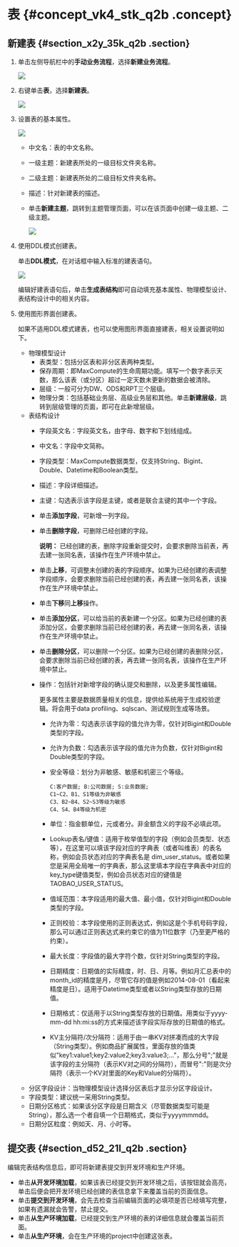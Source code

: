 # 表 {#concept_vk4_stk_q2b .concept}

## 新建表 {#section_x2y_35k_q2b .section}

1.  单击左侧导航栏中的**手动业务流程**，选择**新建业务流程**。

    ![](http://static-aliyun-doc.oss-cn-hangzhou.aliyuncs.com/assets/img/16319/15367339797961_zh-CN.png)

2.  右键单击**表**，选择**新建表**。

    ![](http://static-aliyun-doc.oss-cn-hangzhou.aliyuncs.com/assets/img/16319/15367339797962_zh-CN.png)

3.  设置表的基本属性。

    ![](http://static-aliyun-doc.oss-cn-hangzhou.aliyuncs.com/assets/img/16319/15367339797963_zh-CN.png)

    -   中文名：表的中文名称。
    -   一级主题：新建表所处的一级目标文件夹名称。
    -   二级主题：新建表所处的二级目标文件夹名称。
    -   描述：针对新建表的描述。
    -   单击**新建主题**，跳转到主题管理页面，可以在该页面中创建一级主题、二级主题。

        ![](http://static-aliyun-doc.oss-cn-hangzhou.aliyuncs.com/assets/img/16319/15367339797965_zh-CN.png)

4.  使用DDL模式创建表。

    单击**DDL模式**，在对话框中输入标准的建表语句。

    ![](http://static-aliyun-doc.oss-cn-hangzhou.aliyuncs.com/assets/img/16319/15367339797966_zh-CN.png)

    编辑好建表语句后，单击**生成表结构**即可自动填充基本属性、物理模型设计、表结构设计中的相关内容。

5.  使用图形界面创建表。

    如果不适用DDL模式建表，也可以使用图形界面直接建表，相关设置说明如下。

    -   物理模型设计
        -   表类型：包括分区表和非分区表两种类型。
        -   保存周期：即MaxCompute的生命周期功能。填写一个数字表示天数，那么该表（或分区）超过一定天数未更新的数据会被清除。
        -   层级：一般可分为DW、ODS和RPT三个层级。
        -   物理分类：包括基础业务层、高级业务层和其他。单击**新建层级**，跳转到层级管理的页面，即可在此新增层级。
    -   表结构设计
        -   字段英文名：字段英文名，由字母、数字和下划线组成。
        -   中文名：字段中文简称。
        -   字段类型：MaxCompute数据类型，仅支持String、Bigint、Double、Datetime和Boolean类型。
        -   描述：字段详细描述。
        -   主键：勾选表示该字段是主键，或者是联合主键的其中一个字段。
        -   单击**添加字段**，可新增一列字段。
        -   单击**删除字段**，可删除已经创建的字段。

            **说明：** 已经创建的表，删除字段重新提交时，会要求删除当前表，再去建一张同名表，该操作在生产环境中禁止。

        -   单击**上移**，可调整未创建的表的字段顺序。如果为已经创建的表调整字段顺序，会要求删除当前已经创建的表，再去建一张同名表，该操作在生产环境中禁止。
        -   单击**下移**同**上移**操作。
        -   单击**添加分区**，可以给当前的表新建一个分区。如果为已经创建的表添加分区，会要求删除当前已经创建的表，再去建一张同名表，该操作在生产环境中禁止。
        -   单击**删除分区**，可以删除一个分区。如果为已经创建的表删除分区，会要求删除当前已经创建的表，再去建一张同名表，该操作在生产环境中禁止。
        -   操作：包括针对新增字段的确认提交和删除，以及更多属性编辑。

            更多属性主要是数据质量相关的信息，提供给系统用于生成校验逻辑。将会用于data profiling、sqlscan、测试规则生成等场景。

            -   允许为零：勾选表示该字段的值允许为零，仅针对Bigint和Double类型的字段。
            -   允许为负数：勾选表示该字段的值允许为负数，仅针对Bigint和Double类型的字段。
            -   安全等级：划分为非敏感、敏感和机密三个等级。

                ```
                C:客户数据; B:公司数据; S:业务数据; 
                C1~C2、B1、S1等级为非敏感
                C3、B2~B4、S2~S3等级为敏感 
                C4、S4、B4等级为机密
                ```

            -   单位：指金额单位，元或者分。非金额含义的字段不必填此项。
            -   Lookup表名/键值：适用于枚举值型的字段（例如会员类型、状态等），在这里可以填该字段对应的字典表（或者叫维表）的表名称，例如会员状态对应的字典表名是 dim\_user\_status。或者如果您是采用全局唯一的字典表，那么这里填本字段在字典表中对应的key\_type键值类型，例如会员状态对应的键值是 TAOBAO\_USER\_STATUS。
            -   值域范围：本字段适用的最大值、最小值，仅针对Bigint和Double类型的字段。
            -   正则校验：本字段使用的正则表达式，例如这是个手机号码字段，那么可以通过正则表达式来约束它的值为11位数字（乃至更严格的约束）。
            -   最大长度：字段值的最大字符个数，仅针对String类型的字段。
            -   日期精度：日期值的实际精度，时、日、月等。例如月汇总表中的month\_id的精度是月，尽管它存的值是例如2014-08-01（看起来精度是日）。适用于Datetime类型或者以String类型存放的日期值。
            -   日期格式：仅适用于以String类型存放的日期值。用类似于yyyy-mm-dd hh:mi:ss的方式来描述该字段实际存放的日期值的格式。
            -   KV主分隔符/次分隔符：适用于由一串KV对拼凑而成的大字段（String类型）。例如商品扩展属性，里面存放的值类似"key1:value1;key2:value2;key3:value3;…"，那么分号";"就是该字段的主分隔符（表示KV对之间的分隔符），而冒号":"则是次分隔符（表示一个KV对里面的Key和Value的分隔符）。
    -   分区字段设计：当物理模型设计选择分区表后才显示分区字段设计。
    -   字段类型：建议统一采用String类型。
    -   日期分区格式：如果该分区字段是日期含义（尽管数据类型可能是String），那么选一个者自填一个日期格式，类似于yyyymmmdd。
    -   日期分区粒度：例如天、月、小时等。

## 提交表 {#section_d52_21l_q2b .section}

编辑完表结构信息后，即可将新建表提交到开发环境和生产环境。

-   单击**从开发环境加载**，如果该表已经提交到开发环境之后，该按钮就会高亮，单击后便会把开发环境已经创建的表信息拿下来覆盖当前的页面信息。
-   单击**提交到开发环境**，会先去检查当前编辑页面的必填项是否已经填写完整，如果有遗漏就会告警，禁止提交。
-   单击**从生产环境加载**，已经提交到生产环境的表的详细信息就会覆盖当前页面。
-   单击**从生产环境**，会在生产环境的project中创建这张表。

